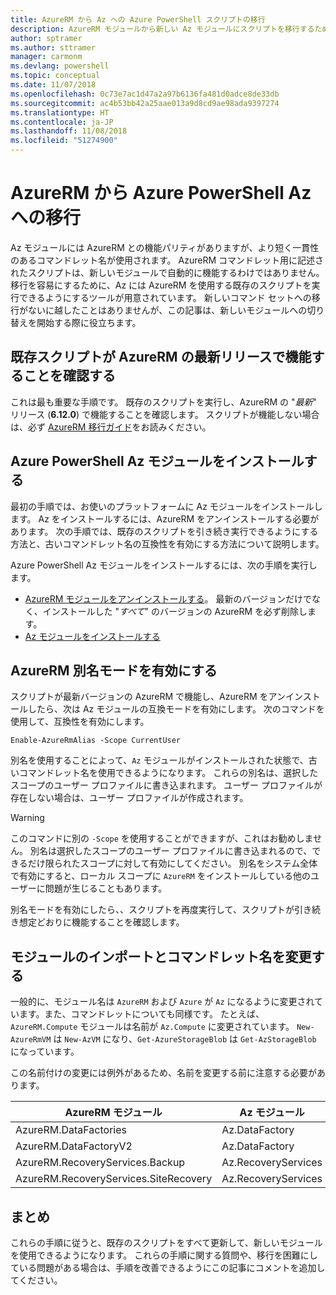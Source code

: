 ```yaml
---
title: AzureRM から Az への Azure PowerShell スクリプトの移行
description: AzureRM モジュールから新しい Az モジュールにスクリプトを移行するための手順とツールについて説明します。
author: sptramer
ms.author: sttramer
manager: carmonm
ms.devlang: powershell
ms.topic: conceptual
ms.date: 11/07/2018
ms.openlocfilehash: 0c73e7ac1d47a2a97b6136fa481d0adce8de33db
ms.sourcegitcommit: ac4b53bb42a25aae013a9d8cd9ae98ada9397274
ms.translationtype: HT
ms.contentlocale: ja-JP
ms.lasthandoff: 11/08/2018
ms.locfileid: "51274900"
---
```

# <a name="migrate-from-azurerm-to-azure-powershell-az"></a>AzureRM から Azure PowerShell Az への移行

Az モジュールには AzureRM との機能パリティがありますが、より短く一貫性のあるコマンドレット名が使用されます。
AzureRM コマンドレット用に記述されたスクリプトは、新しいモジュールで自動的に機能するわけではありません。 移行を容易にするために、Az には AzureRM を使用する既存のスクリプトを実行できるようにするツールが用意されています。 新しいコマンド セットへの移行がないに越したことはありませんが、この記事は、新しいモジュールへの切り替えを開始する際に役立ちます。

## <a name="ensure-your-existing-scripts-work-with-the-latest-azurerm-release"></a>既存スクリプトが AzureRM の最新リリースで機能することを確認する

これは最も重要な手順です。 既存のスクリプトを実行し、AzureRM の "_最新_" リリース (__6.12.0__) で機能することを確認します。 スクリプトが機能しない場合は、必ず [AzureRM 移行ガイド](migration-guide.6.0.0.md)をお読みください。

## <a name="install-the-azure-powershell-az-module"></a>Azure PowerShell Az モジュールをインストールする

最初の手順では、お使いのプラットフォームに Az モジュールをインストールします。 Az をインストールするには、AzureRM をアンインストールする必要があります。
次の手順では、既存のスクリプトを引き続き実行できるようにする方法と、古いコマンドレット名の互換性を有効にする方法について説明します。

Azure PowerShell Az モジュールをインストールするには、次の手順を実行します。

* [AzureRM モジュールをアンインストールする](uninstall-azurerm-ps.md)。 最新のバージョンだけでなく、インストールした "_すべて_" のバージョンの AzureRM を必ず削除します。
* [Az モジュールをインストールする](install-az-ps.md)

## <a name="a-namealiasesenable-azurerm-alias-mode"></a><a name="aliases"/>AzureRM 別名モードを有効にする

スクリプトが最新バージョンの AzureRM で機能し、AzureRM をアンインストールしたら、次は Az モジュールの互換モードを有効にします。 次のコマンドを使用して、互換性を有効にします。

```powershell-interactive
Enable-AzureRmAlias -Scope CurrentUser
```

別名を使用することによって、`Az` モジュールがインストールされた状態で、古いコマンドレット名を使用できるようになります。 これらの別名は、選択したスコープのユーザー プロファイルに書き込まれます。 ユーザー プロファイルが存在しない場合は、ユーザー プロファイルが作成されます。

> [!WARNING]
>
> このコマンドに別の `-Scope` を使用することができますが、これはお勧めしません。 別名は選択したスコープのユーザー プロファイルに書き込まれるので、できるだけ限られたスコープに対して有効にしてください。 別名をシステム全体で有効にすると、ローカル スコープに `AzureRM` をインストールしている他のユーザーに問題が生じることもあります。

別名モードを有効にしたら、、スクリプトを再度実行して、スクリプトが引き続き想定どおりに機能することを確認します。 

## <a name="change-module-imports-and-cmdlet-names"></a>モジュールのインポートとコマンドレット名を変更する

一般的に、モジュール名は `AzureRM` および `Azure` が `Az` になるように変更されています。また、コマンドレットについても同様です。
たとえば、`AzureRM.Compute` モジュールは名前が `Az.Compute` に変更されています。 `New-AzureRmVM` は `New-AzVM` になり、`Get-AzureStorageBlob` は `Get-AzStorageBlob` になっています。

この名前付けの変更には例外があるため、名前を変更する前に注意する必要があります。

| AzureRM モジュール | Az モジュール |
|----------------|-----------|
| AzureRM.DataFactories | Az.DataFactory |
| AzureRM.DataFactoryV2 | Az.DataFactory |
| AzureRM.RecoveryServices.Backup | Az.RecoveryServices |
| AzureRM.RecoveryServices.SiteRecovery | Az.RecoveryServices |

## <a name="summary"></a>まとめ

これらの手順に従うと、既存のスクリプトをすべて更新して、新しいモジュールを使用できるようになります。 これらの手順に関する質問や、移行を困難にしている問題がある場合は、手順を改善できるようにこの記事にコメントを追加してください。